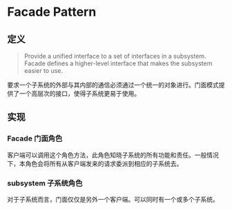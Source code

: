 # Facade Pattern

## 定义
> Provide a unified interface to a set of interfaces in a subsystem. Facade  defines a higher-level interface that makes the subsystem easier to use.

要求一个子系统的外部与其内部的通信必须通过一个统一的对象进行。门面模式提供了一个高层次的接口，使得子系统更易于使用。

## 实现

### Facade 门面角色
客户端可以调用这个角色方法，此角色知晓子系统的所有功能和责任。一般情况下，本角色会将所有从客户端发来的请求委派到相应的子系统去。

### subsystem 子系统角色
对于子系统而言，门面仅仅是另外一个客户端。可以同时有一个或多个子系统。

